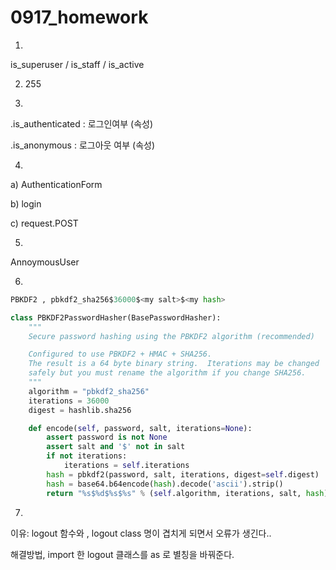 # 0917_homework

1.

  is_superuser   / is_staff / is_active



2.  255





3. 

   .is_authenticated : 로그인여부 (속성)

   .is_anonymous : 로그아웃 여부 (속성)





4.  

   a) AuthenticationForm

   b) login

   c) request.POST



5. 

   AnnoymousUser



6. 

```python
PBKDF2 , pbkdf2_sha256$36000$<my salt>$<my hash>

class PBKDF2PasswordHasher(BasePasswordHasher):
    """
    Secure password hashing using the PBKDF2 algorithm (recommended)

    Configured to use PBKDF2 + HMAC + SHA256.
    The result is a 64 byte binary string.  Iterations may be changed
    safely but you must rename the algorithm if you change SHA256.
    """
    algorithm = "pbkdf2_sha256"
    iterations = 36000
    digest = hashlib.sha256

    def encode(self, password, salt, iterations=None):
        assert password is not None
        assert salt and '$' not in salt
        if not iterations:
            iterations = self.iterations
        hash = pbkdf2(password, salt, iterations, digest=self.digest)
        hash = base64.b64encode(hash).decode('ascii').strip()
        return "%s$%d$%s$%s" % (self.algorithm, iterations, salt, hash)
```

7. 

이유: logout 함수와 , logout class 명이 겹치게 되면서 오류가 생긴다..

해결방법, import 한 logout  클래스를 as 로 별칭을 바꿔준다.



